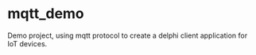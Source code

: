 # mqtt_demo
 Demo project, using mqtt protocol to create a delphi client application for IoT devices.
